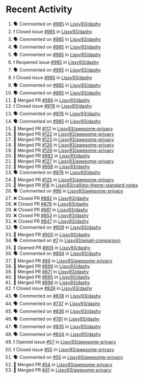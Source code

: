 # Recent Activity

<!--START_SECTION:activity-->
1. 🗣 Commented on [#985](https://github.com/Lissy93/dashy/issues/985) in [Lissy93/dashy](https://github.com/Lissy93/dashy)
2. ❗️ Closed issue [#985](https://github.com/Lissy93/dashy/issues/985) in [Lissy93/dashy](https://github.com/Lissy93/dashy)
3. 🗣 Commented on [#985](https://github.com/Lissy93/dashy/issues/985) in [Lissy93/dashy](https://github.com/Lissy93/dashy)
4. 🗣 Commented on [#985](https://github.com/Lissy93/dashy/issues/985) in [Lissy93/dashy](https://github.com/Lissy93/dashy)
5. 🗣 Commented on [#985](https://github.com/Lissy93/dashy/issues/985) in [Lissy93/dashy](https://github.com/Lissy93/dashy)
6. ❗️ Reopened issue [#985](https://github.com/Lissy93/dashy/issues/985) in [Lissy93/dashy](https://github.com/Lissy93/dashy)
7. 🗣 Commented on [#985](https://github.com/Lissy93/dashy/issues/985) in [Lissy93/dashy](https://github.com/Lissy93/dashy)
8. ❗️ Closed issue [#985](https://github.com/Lissy93/dashy/issues/985) in [Lissy93/dashy](https://github.com/Lissy93/dashy)
9. 🗣 Commented on [#985](https://github.com/Lissy93/dashy/issues/985) in [Lissy93/dashy](https://github.com/Lissy93/dashy)
10. 🗣 Commented on [#985](https://github.com/Lissy93/dashy/issues/985) in [Lissy93/dashy](https://github.com/Lissy93/dashy)
11. 🎉 Merged PR [#986](https://github.com/Lissy93/dashy/pull/986) in [Lissy93/dashy](https://github.com/Lissy93/dashy)
12. ❗️ Closed issue [#978](https://github.com/Lissy93/dashy/issues/978) in [Lissy93/dashy](https://github.com/Lissy93/dashy)
13. 🗣 Commented on [#978](https://github.com/Lissy93/dashy/issues/978) in [Lissy93/dashy](https://github.com/Lissy93/dashy)
14. 🗣 Commented on [#985](https://github.com/Lissy93/dashy/issues/985) in [Lissy93/dashy](https://github.com/Lissy93/dashy)
15. 🎉 Merged PR [#117](https://github.com/Lissy93/awesome-privacy/pull/117) in [Lissy93/awesome-privacy](https://github.com/Lissy93/awesome-privacy)
16. 🎉 Merged PR [#122](https://github.com/Lissy93/awesome-privacy/pull/122) in [Lissy93/awesome-privacy](https://github.com/Lissy93/awesome-privacy)
17. 🎉 Merged PR [#123](https://github.com/Lissy93/awesome-privacy/pull/123) in [Lissy93/awesome-privacy](https://github.com/Lissy93/awesome-privacy)
18. 🎉 Merged PR [#126](https://github.com/Lissy93/awesome-privacy/pull/126) in [Lissy93/awesome-privacy](https://github.com/Lissy93/awesome-privacy)
19. 🎉 Merged PR [#129](https://github.com/Lissy93/awesome-privacy/pull/129) in [Lissy93/awesome-privacy](https://github.com/Lissy93/awesome-privacy)
20. 🎉 Merged PR [#982](https://github.com/Lissy93/dashy/pull/982) in [Lissy93/dashy](https://github.com/Lissy93/dashy)
21. 🎉 Merged PR [#127](https://github.com/Lissy93/awesome-privacy/pull/127) in [Lissy93/awesome-privacy](https://github.com/Lissy93/awesome-privacy)
22. 🎉 Merged PR [#958](https://github.com/Lissy93/dashy/pull/958) in [Lissy93/dashy](https://github.com/Lissy93/dashy)
23. 🗣 Commented on [#976](https://github.com/Lissy93/dashy/issues/976) in [Lissy93/dashy](https://github.com/Lissy93/dashy)
24. 🎉 Merged PR [#125](https://github.com/Lissy93/awesome-privacy/pull/125) in [Lissy93/awesome-privacy](https://github.com/Lissy93/awesome-privacy)
25. 🎉 Merged PR [#16](https://github.com/Lissy93/callisto-theme-standard-notes/pull/16) in [Lissy93/callisto-theme-standard-notes](https://github.com/Lissy93/callisto-theme-standard-notes)
26. 🗣 Commented on [#96](https://github.com/Lissy93/awesome-privacy/issues/96) in [Lissy93/awesome-privacy](https://github.com/Lissy93/awesome-privacy)
27. ❌ Closed PR [#882](https://github.com/Lissy93/dashy/pull/882) in [Lissy93/dashy](https://github.com/Lissy93/dashy)
28. ❌ Closed PR [#878](https://github.com/Lissy93/dashy/pull/878) in [Lissy93/dashy](https://github.com/Lissy93/dashy)
29. ❌ Closed PR [#861](https://github.com/Lissy93/dashy/pull/861) in [Lissy93/dashy](https://github.com/Lissy93/dashy)
30. ❌ Closed PR [#853](https://github.com/Lissy93/dashy/pull/853) in [Lissy93/dashy](https://github.com/Lissy93/dashy)
31. ❌ Closed PR [#847](https://github.com/Lissy93/dashy/pull/847) in [Lissy93/dashy](https://github.com/Lissy93/dashy)
32. 🗣 Commented on [#909](https://github.com/Lissy93/dashy/issues/909) in [Lissy93/dashy](https://github.com/Lissy93/dashy)
33. 🎉 Merged PR [#900](https://github.com/Lissy93/dashy/pull/900) in [Lissy93/dashy](https://github.com/Lissy93/dashy)
34. 🗣 Commented on [#7](https://github.com/Lissy93/email-comparison/issues/7) in [Lissy93/email-comparison](https://github.com/Lissy93/email-comparison)
35. 💪 Opened PR [#905](https://github.com/Lissy93/dashy/pull/905) in [Lissy93/dashy](https://github.com/Lissy93/dashy)
36. 🗣 Commented on [#894](https://github.com/Lissy93/dashy/issues/894) in [Lissy93/dashy](https://github.com/Lissy93/dashy)
37. 🎉 Merged PR [#99](https://github.com/Lissy93/awesome-privacy/pull/99) in [Lissy93/awesome-privacy](https://github.com/Lissy93/awesome-privacy)
38. 🎉 Merged PR [#899](https://github.com/Lissy93/dashy/pull/899) in [Lissy93/dashy](https://github.com/Lissy93/dashy)
39. 🎉 Merged PR [#871](https://github.com/Lissy93/dashy/pull/871) in [Lissy93/dashy](https://github.com/Lissy93/dashy)
40. 🎉 Merged PR [#895](https://github.com/Lissy93/dashy/pull/895) in [Lissy93/dashy](https://github.com/Lissy93/dashy)
41. 🎉 Merged PR [#896](https://github.com/Lissy93/dashy/pull/896) in [Lissy93/dashy](https://github.com/Lissy93/dashy)
42. ❗️ Closed issue [#839](https://github.com/Lissy93/dashy/issues/839) in [Lissy93/dashy](https://github.com/Lissy93/dashy)
43. 🗣 Commented on [#838](https://github.com/Lissy93/dashy/issues/838) in [Lissy93/dashy](https://github.com/Lissy93/dashy)
44. 🗣 Commented on [#737](https://github.com/Lissy93/dashy/issues/737) in [Lissy93/dashy](https://github.com/Lissy93/dashy)
45. 🗣 Commented on [#836](https://github.com/Lissy93/dashy/issues/836) in [Lissy93/dashy](https://github.com/Lissy93/dashy)
46. 🗣 Commented on [#781](https://github.com/Lissy93/dashy/issues/781) in [Lissy93/dashy](https://github.com/Lissy93/dashy)
47. 🗣 Commented on [#835](https://github.com/Lissy93/dashy/issues/835) in [Lissy93/dashy](https://github.com/Lissy93/dashy)
48. 🗣 Commented on [#834](https://github.com/Lissy93/dashy/issues/834) in [Lissy93/dashy](https://github.com/Lissy93/dashy)
49. ❗️ Opened issue [#57](https://github.com/Lissy93/awesome-privacy/issues/57) in [Lissy93/awesome-privacy](https://github.com/Lissy93/awesome-privacy)
50. ❗️ Closed issue [#55](https://github.com/Lissy93/awesome-privacy/issues/55) in [Lissy93/awesome-privacy](https://github.com/Lissy93/awesome-privacy)
51. 🗣 Commented on [#55](https://github.com/Lissy93/awesome-privacy/issues/55) in [Lissy93/awesome-privacy](https://github.com/Lissy93/awesome-privacy)
52. 🎉 Merged PR [#54](https://github.com/Lissy93/awesome-privacy/pull/54) in [Lissy93/awesome-privacy](https://github.com/Lissy93/awesome-privacy)
53. 🎉 Merged PR [#41](https://github.com/Lissy93/awesome-privacy/pull/41) in [Lissy93/awesome-privacy](https://github.com/Lissy93/awesome-privacy)
<!--END_SECTION:activity-->
